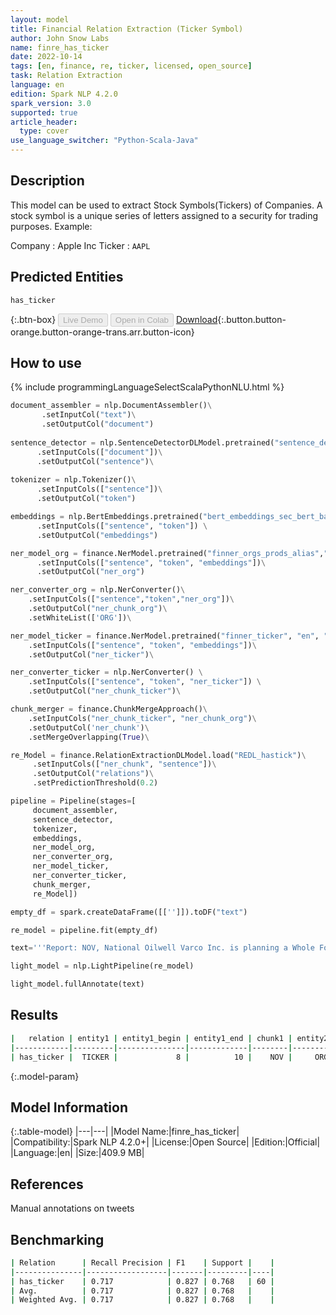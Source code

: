 ```yaml
---
layout: model
title: Financial Relation Extraction (Ticker Symbol)
author: John Snow Labs
name: finre_has_ticker
date: 2022-10-14
tags: [en, finance, re, ticker, licensed, open_source]
task: Relation Extraction
language: en
edition: Spark NLP 4.2.0
spark_version: 3.0
supported: true
article_header:
  type: cover
use_language_switcher: "Python-Scala-Java"
---
```


## Description

This model can be used to extract Stock Symbols(Tickers) of Companies. A stock symbol is a unique series of letters assigned to a security for trading purposes. Example:

Company : Apple Inc
Ticker : `AAPL`

## Predicted Entities

`has_ticker`

{:.btn-box}
<button class="button button-orange" disabled>Live Demo</button>
<button class="button button-orange" disabled>Open in Colab</button>
[Download](https://s3.amazonaws.com/auxdata.johnsnowlabs.com/public/models/finre_has_ticker_en_4.2.0_3.0_1665751978333.zip){:.button.button-orange.button-orange-trans.arr.button-icon}

## How to use



<div class="tabs-box" markdown="1">
{% include programmingLanguageSelectScalaPythonNLU.html %}

```python
document_assembler = nlp.DocumentAssembler()\
       .setInputCol("text")\
       .setOutputCol("document")
        
sentence_detector = nlp.SentenceDetectorDLModel.pretrained("sentence_detector_dl","xx")\
      .setInputCols(["document"])\
      .setOutputCol("sentence")\
        
tokenizer = nlp.Tokenizer()\
      .setInputCols(["sentence"])\
      .setOutputCol("token")

embeddings = nlp.BertEmbeddings.pretrained("bert_embeddings_sec_bert_base","en") \
      .setInputCols(["sentence", "token"]) \
      .setOutputCol("embeddings")

ner_model_org = finance.NerModel.pretrained("finner_orgs_prods_alias","en","finance/models")\
      .setInputCols(["sentence", "token", "embeddings"])\
      .setOutputCol("ner_org")

ner_converter_org = nlp.NerConverter()\
    .setInputCols(["sentence","token","ner_org"])\
    .setOutputCol("ner_chunk_org")\
    .setWhiteList(['ORG'])\

ner_model_ticker = finance.NerModel.pretrained("finner_ticker", "en", "finance/models")\
    .setInputCols(["sentence", "token", "embeddings"])\
    .setOutputCol("ner_ticker")\

ner_converter_ticker = nlp.NerConverter() \
    .setInputCols(["sentence", "token", "ner_ticker"]) \
    .setOutputCol("ner_chunk_ticker")\

chunk_merger = finance.ChunkMergeApproach()\
    .setInputCols("ner_chunk_ticker", "ner_chunk_org")\
    .setOutputCol('ner_chunk')\
    .setMergeOverlapping(True)\

re_Model = finance.RelationExtractionDLModel.load("REDL_hastick")\
     .setInputCols(["ner_chunk", "sentence"])\
     .setOutputCol("relations")\
     .setPredictionThreshold(0.2)

pipeline = Pipeline(stages=[
     document_assembler, 
     sentence_detector,
     tokenizer,
     embeddings,
     ner_model_org,
     ner_converter_org,
     ner_model_ticker,
     ner_converter_ticker,
     chunk_merger,
     re_Model])

empty_df = spark.createDataFrame([['']]).toDF("text")

re_model = pipeline.fit(empty_df)

text='''Report: NOV, National Oilwell Varco Inc. is planning a Whole Foods expansion to benefit Prime Now Warren Buffett'''

light_model = nlp.LightPipeline(re_model)

light_model.fullAnnotate(text)
```


## Results

```bash
|   relation | entity1 | entity1_begin | entity1_end | chunk1 | entity2 | entity2_begin | entity2_end |                      chunk2 | confidence |
|------------|---------|---------------|-------------|--------|---------|---------------|-------------|-----------------------------|------------|
| has_ticker |  TICKER |             8 |          10 |    NOV |     ORG |            13 |          39 | National Oilwell Varco Inc. |  0.9966828 |
```

{:.model-param}
## Model Information

{:.table-model}
|---|---|
|Model Name:|finre_has_ticker|
|Compatibility:|Spark NLP 4.2.0+|
|License:|Open Source|
|Edition:|Official|
|Language:|en|
|Size:|409.9 MB|

## References

Manual annotations on tweets

## Benchmarking

```bash
| Relation      | Recall Precision | F1    | Support |    |
|---------------|------------------|-------|---------|----|
| has_ticker    | 0.717            | 0.827 | 0.768   | 60 |
| Avg.          | 0.717            | 0.827 | 0.768   |    |
| Weighted Avg. | 0.717            | 0.827 | 0.768   |    |
```
